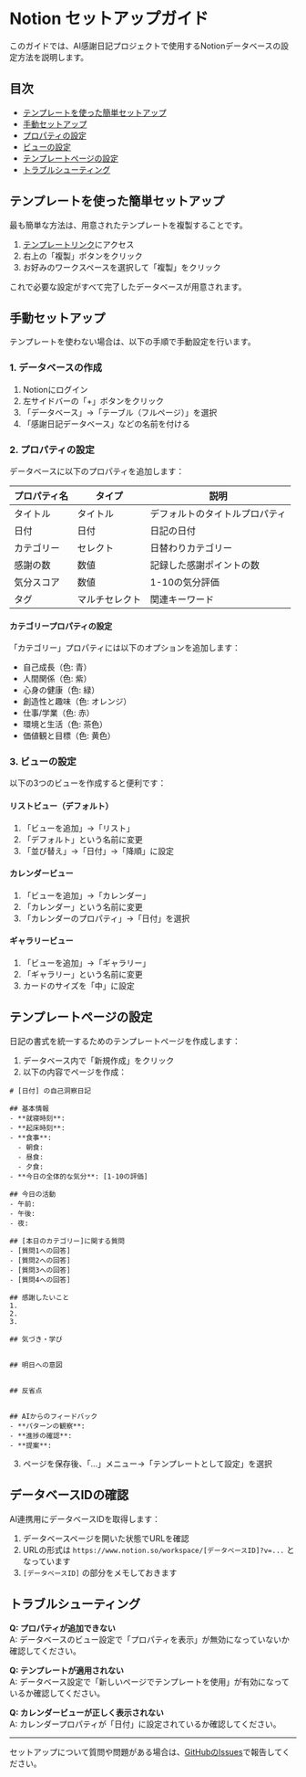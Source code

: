 # Notion セットアップガイド

このガイドでは、AI感謝日記プロジェクトで使用するNotionデータベースの設定方法を説明します。

## 目次

- [テンプレートを使った簡単セットアップ](#テンプレートを使った簡単セットアップ)
- [手動セットアップ](#手動セットアップ)
- [プロパティの設定](#プロパティの設定)
- [ビューの設定](#ビューの設定)
- [テンプレートページの設定](#テンプレートページの設定)
- [トラブルシューティング](#トラブルシューティング)

## テンプレートを使った簡単セットアップ

最も簡単な方法は、用意されたテンプレートを複製することです。

1. [テンプレートリンク](https://brook-cayenne-c73.notion.site/1c4914f6c3ac809dbcc1ce4dbf9d6e1b?v=1c4914f6c3ac81d59269000c38c0c2a8&pvs=4)にアクセス
2. 右上の「複製」ボタンをクリック
3. お好みのワークスペースを選択して「複製」をクリック

これで必要な設定がすべて完了したデータベースが用意されます。

## 手動セットアップ

テンプレートを使わない場合は、以下の手順で手動設定を行います。

### 1. データベースの作成

1. Notionにログイン
2. 左サイドバーの「+」ボタンをクリック
3. 「データベース」→「テーブル（フルページ）」を選択
4. 「感謝日記データベース」などの名前を付ける

### 2. プロパティの設定

データベースに以下のプロパティを追加します：

| プロパティ名 | タイプ | 説明 |
|------------|------|------|
| タイトル | タイトル | デフォルトのタイトルプロパティ |
| 日付 | 日付 | 日記の日付 |
| カテゴリー | セレクト | 日替わりカテゴリー |
| 感謝の数 | 数値 | 記録した感謝ポイントの数 |
| 気分スコア | 数値 | 1-10の気分評価 |
| タグ | マルチセレクト | 関連キーワード |

#### カテゴリープロパティの設定

「カテゴリー」プロパティには以下のオプションを追加します：

- 自己成長（色: 青）
- 人間関係（色: 紫）
- 心身の健康（色: 緑）
- 創造性と趣味（色: オレンジ）
- 仕事/学業（色: 赤）
- 環境と生活（色: 茶色）
- 価値観と目標（色: 黄色）

### 3. ビューの設定

以下の3つのビューを作成すると便利です：

#### リストビュー（デフォルト）

1. 「ビューを追加」→「リスト」
2. 「デフォルト」という名前に変更
3. 「並び替え」→「日付」→「降順」に設定

#### カレンダービュー

1. 「ビューを追加」→「カレンダー」
2. 「カレンダー」という名前に変更
3. 「カレンダーのプロパティ」→「日付」を選択

#### ギャラリービュー

1. 「ビューを追加」→「ギャラリー」
2. 「ギャラリー」という名前に変更
3. カードのサイズを「中」に設定

## テンプレートページの設定

日記の書式を統一するためのテンプレートページを作成します：

1. データベース内で「新規作成」をクリック
2. 以下の内容でページを作成：

```
# [日付] の自己洞察日記

## 基本情報
- **就寝時刻**: 
- **起床時刻**: 
- **食事**:
  - 朝食: 
  - 昼食: 
  - 夕食: 
- **今日の全体的な気分**: [1-10の評価]

## 今日の活動
- 午前: 
- 午後: 
- 夜: 

## [本日のカテゴリー]に関する質問
- [質問1への回答]
- [質問2への回答]
- [質問3への回答]
- [質問4への回答]

## 感謝したいこと
1. 
2. 
3. 

## 気づき・学び


## 明日への意図


## 反省点


## AIからのフィードバック
- **パターンの観察**:
- **進捗の確認**:
- **提案**:
```

3. ページを保存後、「...」メニュー→「テンプレートとして設定」を選択

## データベースIDの確認

AI連携用にデータベースIDを取得します：

1. データベースページを開いた状態でURLを確認
2. URLの形式は `https://www.notion.so/workspace/[データベースID]?v=...` となっています
3. `[データベースID]` の部分をメモしておきます

## トラブルシューティング

**Q: プロパティが追加できない**  
A: データベースのビュー設定で「プロパティを表示」が無効になっていないか確認してください。

**Q: テンプレートが適用されない**  
A: データベース設定で「新しいページでテンプレートを使用」が有効になっているか確認してください。

**Q: カレンダービューが正しく表示されない**  
A: カレンダープロパティが「日付」に設定されているか確認してください。

---

セットアップについて質問や問題がある場合は、[GitHubのIssues](https://github.com/NoCodeAIMaster/ai-diary/issues)で報告してください。
